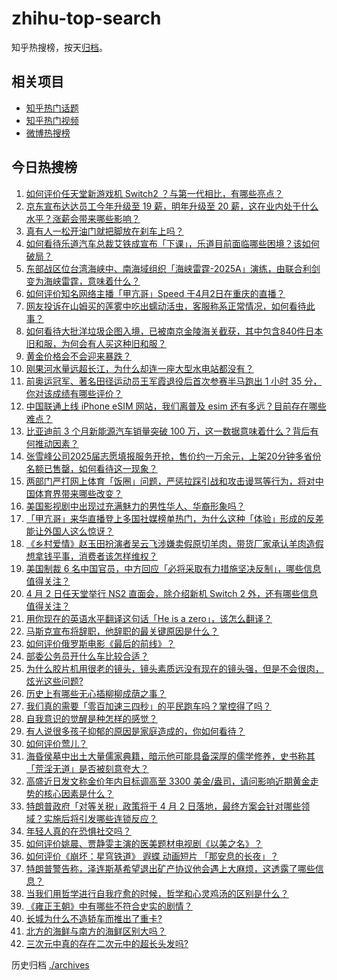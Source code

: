 # zhihu-top-search

知乎热搜榜，按天[归档](./archives)。

## 相关项目

- [知乎热门话题](https://github.com/justjavac/zhihu-trending-hot-questions)
- [知乎热门视频](https://github.com/justjavac/zhihu-trending-hot-video)
- [微博热搜榜](https://github.com/justjavac/weibo-trending-hot-search)

## 今日热搜榜

<!-- BEGIN -->
<!-- 最后更新时间 Thu Apr 03 2025 03:27:29 GMT+0800 (China Standard Time) -->

1. [如何评价任天堂新游戏机 Switch2 ？与第一代相比，有哪些亮点？](https://www.zhihu.com/search?q=https%3A%2F%2Fapi.zhihu.com%2Fquestions%2F1890820233859675040)
1. [京东宣布达达员工今年升级至 19 薪，明年升级至 20 薪，这在业内处于什么水平？涨薪会带来哪些影响？](https://www.zhihu.com/search?q=https%3A%2F%2Fapi.zhihu.com%2Fquestions%2F1890718764514927351)
1. [真有人一松开油门就把脚放在刹车上吗？](https://www.zhihu.com/search?q=https%3A%2F%2Fapi.zhihu.com%2Fquestions%2F664339031)
1. [如何看待乐道汽车总裁艾铁成宣布「下课」，乐道目前面临哪些困境？该如何破局？](https://www.zhihu.com/search?q=https%3A%2F%2Fapi.zhihu.com%2Fquestions%2F1890713327908384953)
1. [东部战区位台湾海峡中、南海域组织「海峡雷霆-2025A」演练，由联合利剑变为海峡雷霆，意味着什么？](https://www.zhihu.com/search?q=https%3A%2F%2Fapi.zhihu.com%2Fquestions%2F1890675416567641364)
1. [如何评价知名网络主播「甲亢哥」Speed 于4月2日在重庆的直播？](https://www.zhihu.com/search?q=https%3A%2F%2Fapi.zhihu.com%2Fquestions%2F1890752343743639634)
1. [网友投诉在山姆买的莲雾中吃出蠕动活虫，客服称系正常情况，如何看待此事？](https://www.zhihu.com/search?q=https%3A%2F%2Fapi.zhihu.com%2Fquestions%2F1890165471204045597)
1. [如何看待大批洋垃圾企图入境，已被南京金陵海关截获，其中包含840件日本旧和服，为何会有人买这种旧和服？](https://www.zhihu.com/search?q=https%3A%2F%2Fapi.zhihu.com%2Fquestions%2F1890355890814693856)
1. [黄金价格会不会迎来暴跌？](https://www.zhihu.com/search?q=https%3A%2F%2Fapi.zhihu.com%2Fquestions%2F1888685528414660511)
1. [刚果河水量远超长江，为什么却连一座大型水电站都没有？](https://www.zhihu.com/search?q=https%3A%2F%2Fapi.zhihu.com%2Fquestions%2F1888989861488345783)
1. [前奥运冠军、著名田径运动员王军霞退役后首次参赛半马跑出 1 小时 35 分，你对该成绩有哪些评价？](https://www.zhihu.com/search?q=https%3A%2F%2Fapi.zhihu.com%2Fquestions%2F1890112503347912883)
1. [中国联通上线 iPhone eSIM 网站，我们离普及 esim 还有多远？目前存在哪些难点？](https://www.zhihu.com/search?q=https%3A%2F%2Fapi.zhihu.com%2Fquestions%2F1890353242971530961)
1. [比亚迪前 3 个月新能源汽车销量突破 100 万，这一数据意味着什么？背后有何推动因素？](https://www.zhihu.com/search?q=https%3A%2F%2Fapi.zhihu.com%2Fquestions%2F1890465084914000903)
1. [张雪峰公司2025届志愿填报服务开抢，售价约一万余元，上架20分钟多省份名额已售罄，如何看待这一现象？](https://www.zhihu.com/search?q=https%3A%2F%2Fapi.zhihu.com%2Fquestions%2F1890105476693332026)
1. [两部门严打网上体育「饭圈」问题，严惩拉踩引战和攻击谩骂等行为，将对中国体育界带来哪些改变？](https://www.zhihu.com/search?q=https%3A%2F%2Fapi.zhihu.com%2Fquestions%2F1890800439768868714)
1. [美国影视剧中出现过充满魅力的男性华人、华裔形象吗？](https://www.zhihu.com/search?q=https%3A%2F%2Fapi.zhihu.com%2Fquestions%2F486092829)
1. [「甲亢哥」来华直播登上多国社媒榜单热门，为什么这种「体验」形成的反差能让外国人这么惊讶？](https://www.zhihu.com/search?q=https%3A%2F%2Fapi.zhihu.com%2Fquestions%2F1890105053098009745)
1. [《乡村爱情》赵玉田扮演者吴云飞涉嫌卖假原切羊肉，带货厂家承认羊肉造假想拿钱平事，消费者该怎样维权？](https://www.zhihu.com/search?q=https%3A%2F%2Fapi.zhihu.com%2Fquestions%2F1889591139331432596)
1. [美国制裁 6 名中国官员，中方回应「必将采取有力措施坚决反制」，哪些信息值得关注？](https://www.zhihu.com/search?q=https%3A%2F%2Fapi.zhihu.com%2Fquestions%2F1890306808121357889)
1. [4 月 2 日任天堂举行 NS2 直面会，除介绍新机 Switch 2 外，还有哪些信息值得关注？](https://www.zhihu.com/search?q=https%3A%2F%2Fapi.zhihu.com%2Fquestions%2F1890858750165889647)
1. [用你现在的英语水平翻译这句话「He is a zero」，该怎么翻译？](https://www.zhihu.com/search?q=https%3A%2F%2Fapi.zhihu.com%2Fquestions%2F1888599018352894736)
1. [马斯克宣布将辞职，他辞职的最关键原因是什么？](https://www.zhihu.com/search?q=https%3A%2F%2Fapi.zhihu.com%2Fquestions%2F1890419158094698040)
1. [如何评价俄罗斯电影《最后的前线》？](https://www.zhihu.com/search?q=https%3A%2F%2Fapi.zhihu.com%2Fquestions%2F443081854)
1. [部委公务员开什么车比较合适？](https://www.zhihu.com/search?q=https%3A%2F%2Fapi.zhihu.com%2Fquestions%2F15052838679)
1. [为什么胶片机用很老的镜头，镜头素质远没有现在的镜头强，但是不会很肉，炫光这些问题?](https://www.zhihu.com/search?q=https%3A%2F%2Fapi.zhihu.com%2Fquestions%2F1886231999414511227)
1. [历史上有哪些无心插柳柳成荫之事？](https://www.zhihu.com/search?q=https%3A%2F%2Fapi.zhihu.com%2Fquestions%2F39361763)
1. [我们真的需要「零百加速三四秒」的平民跑车吗？掌控得了吗？](https://www.zhihu.com/search?q=https%3A%2F%2Fapi.zhihu.com%2Fquestions%2F1890428133892671408)
1. [自我意识的觉醒是种怎样的感觉？](https://www.zhihu.com/search?q=https%3A%2F%2Fapi.zhihu.com%2Fquestions%2F264353143)
1. [有人说很多孩子抑郁的原因是家庭造成的，你如何看待？](https://www.zhihu.com/search?q=https%3A%2F%2Fapi.zhihu.com%2Fquestions%2F15019910236)
1. [如何评价莺儿？](https://www.zhihu.com/search?q=https%3A%2F%2Fapi.zhihu.com%2Fquestions%2F29207889)
1. [海昏侯墓中出土大量儒家典籍，暗示他可能具备深厚的儒学修养，史书称其「荒淫无道」是否被刻意夸大？](https://www.zhihu.com/search?q=https%3A%2F%2Fapi.zhihu.com%2Fquestions%2F1888651011868062054)
1. [高盛近日发文称金价年内目标调高至 3300 美金/盎司，请问影响近期黄金走势的核心因素是什么？](https://www.zhihu.com/search?q=https%3A%2F%2Fapi.zhihu.com%2Fquestions%2F1890695254648258639)
1. [特朗普政府「对等关税」政策将于 4 月 2 日落地，最终方案会针对哪些领域？实施后将引发哪些连锁反应？](https://www.zhihu.com/search?q=https%3A%2F%2Fapi.zhihu.com%2Fquestions%2F1890699591776712072)
1. [年轻人真的在恐惧社交吗？](https://www.zhihu.com/search?q=https%3A%2F%2Fapi.zhihu.com%2Fquestions%2F1889606990864560927)
1. [如何评价姚晨、贾静雯主演的医美题材电视剧《以美之名》？](https://www.zhihu.com/search?q=https%3A%2F%2Fapi.zhihu.com%2Fquestions%2F1889412923639718478)
1. [如何评价《崩坏：星穹铁道》 遐蝶 动画短片 「那安息的长夜」？](https://www.zhihu.com/search?q=https%3A%2F%2Fapi.zhihu.com%2Fquestions%2F1890019520275525901)
1. [特朗普警告称，泽连斯基希望退出矿产协议他会遇上大麻烦，这透露了哪些信息？](https://www.zhihu.com/search?q=https%3A%2F%2Fapi.zhihu.com%2Fquestions%2F1889999849136583312)
1. [当我们用哲学进行自我疗愈的时候，哲学和心灵鸡汤的区别是什么？](https://www.zhihu.com/search?q=https%3A%2F%2Fapi.zhihu.com%2Fquestions%2F1890473404932515287)
1. [《雍正王朝》中有哪些不符合史实的剧情？](https://www.zhihu.com/search?q=https%3A%2F%2Fapi.zhihu.com%2Fquestions%2F10016536943)
1. [长城为什么不造轿车而推出了重卡?](https://www.zhihu.com/search?q=https%3A%2F%2Fapi.zhihu.com%2Fquestions%2F1888738951449264852)
1. [北方的海鲜与南方的海鲜区别大吗？](https://www.zhihu.com/search?q=https%3A%2F%2Fapi.zhihu.com%2Fquestions%2F591766601)
1. [三次元中真的存在二次元中的超长头发吗?](https://www.zhihu.com/search?q=https%3A%2F%2Fapi.zhihu.com%2Fquestions%2F1888322924466923423)

<!-- END -->

历史归档 [./archives](./archives)
